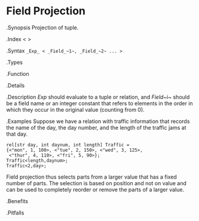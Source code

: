 # Field Projection

.Synopsis
Projection of tuple.

.Index
< >

.Syntax
`_Exp_ < _Field_~1~, _Field_~2~ ... >`

.Types

.Function

.Details

.Description
_Exp_ should evaluate to a tuple or relation, and _Field_~i~ should be a field name or an integer constant
 that refers to elements in the order in which they occur in the original value (counting from 0). 

.Examples
Suppose we have a relation with traffic information that records the name of the day, the day number, and the length of the traffic jams at that day.
```rascal-shell
rel[str day, int daynum, int length] Traffic = 
{<"mon", 1, 100>, <"tue", 2, 150>, <"wed", 3, 125>, 
 <"thur", 4, 110>, <"fri", 5, 90>};
Traffic<length,daynum>;
Traffic<2,day>;
```
Field projection thus selects parts from a larger value that has a fixed number of parts. The selection is based on position and not on value and can be used to completely reorder or remove the parts of a larger value.

.Benefits

.Pitfalls


